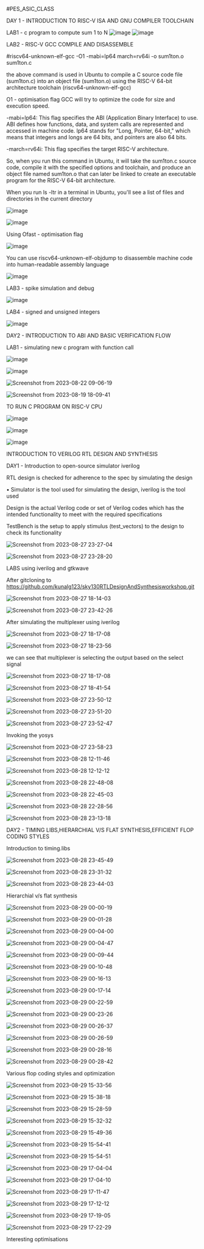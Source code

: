 #PES_ASIC_CLASS

DAY 1 - INTRODUCTION TO RISC-V ISA AND GNU COMPILER TOOLCHAIN

LAB1 - c program to compute sum 1 to N
![image](https://github.com/kushal2710/pes_asic_class/assets/115935208/5773fe42-28bb-4e42-9b0f-832bc90e8abc)
![image](https://github.com/kushal2710/pes_asic_class/assets/115935208/21260005-cdf4-4acd-84bc-00ee17a52a17)

LAB2 - RISC-V GCC COMPILE AND DISASSEMBLE

#riscv64-unknown-elf-gcc -O1  -mabi=lp64  march=rv64i  -o sum1ton.o  sum1ton.c 

the above command is used in Ubuntu to compile a C source code file (sum1ton.c) into an object file (sum1ton.o) using the RISC-V 64-bit architecture toolchain (riscv64-unknown-elf-gcc)

O1 - optimisation flag GCC will try to optimize the code for size and execution speed.

-mabi=lp64: This flag specifies the ABI (Application Binary Interface) to use. ABI defines how functions, data, and system calls are represented and accessed in machine code. lp64 stands for "Long, Pointer, 64-bit," which means that integers and longs are 64 bits, and pointers are also 64 bits.

-march=rv64i: This flag specifies the target RISC-V architecture. 

So, when you run this command in Ubuntu, it will take the sum1ton.c source code, compile it with the specified options and toolchain, and produce an object file named sum1ton.o that can later be linked to create an executable program for the RISC-V 64-bit architecture.

When you run ls -ltr in a terminal in Ubuntu, you'll see a list of files and directories in the current directory

![image](https://github.com/kushal2710/pes_asic_class/assets/115935208/a34f4af7-5378-4cfe-a9eb-936eca0a661e)

![image](https://github.com/kushal2710/pes_asic_class/assets/115935208/6e2f4e6d-5334-48f1-ab25-8a4b153d4dd7)

Using Ofast - optimisation flag 

![image](https://github.com/kushal2710/pes_asic_class/assets/115935208/c2730444-1907-4b2a-914c-e7a278cd71cc)

You can use riscv64-unknown-elf-objdump to disassemble machine code into human-readable assembly language

![image](https://github.com/kushal2710/pes_asic_class/assets/115935208/50cd1940-0c7e-445f-a673-095294e7f036)

LAB3 - spike simulation and debug

![image](https://github.com/kushal2710/pes_asic_class/assets/115935208/95881567-bef9-4e00-a1df-ca9942e0251d)

LAB4 - signed and unsigned integers

![image](https://github.com/kushal2710/pes_asic_class/assets/115935208/ea752c52-caef-4b37-a03c-2759f910fc0f)

DAY2 - INTRODUCTION TO ABI AND BASIC VERIFICATION FLOW

LAB1 - simulating new c program with function call

![image](https://github.com/kushal2710/pes_asic_class/assets/115935208/d7410f44-5ecd-4f5b-93d8-68f9740c8e15)

![image](https://github.com/kushal2710/pes_asic_class/assets/115935208/34badac8-eaba-4d25-b870-5526175dc31e)

![Screenshot from 2023-08-22 09-06-19](https://github.com/kushal2710/pes_asic_class/assets/115935208/a217b637-e54d-4470-a6d7-d0002ba9e8e6)


![Screenshot from 2023-08-19 18-09-41](https://github.com/kushal2710/pes_asic_class/assets/115935208/b57724d5-8d0f-43ab-a1b4-22e5680cca24)

TO RUN C PROGRAM ON RISC-V CPU

![image](https://github.com/kushal2710/pes_asic_class/assets/115935208/3897a88c-52a2-4247-8a53-6d76b8360714)

![image](https://github.com/kushal2710/pes_asic_class/assets/115935208/578cd5ed-7ffe-48b4-a320-4e7d82f89970)

![image](https://github.com/kushal2710/pes_asic_class/assets/115935208/fa303720-2a16-438a-991b-2e5a0e42c0c1)

INTRODUCTION TO VERILOG RTL DESIGN AND SYNTHESIS

DAY1 - Introduction to open-source simulator iverilog

 RTL design is checked for adherence to the spec by simulating the design

• Simulator is the tool used for simulating the design, iverilog is the tool used 

  Design is the actual Verilog code or set of Verilog codes which has the intended functionality to meet with the required specifications

  TestBench is the setup to apply stimulus (test_vectors) to the design to check its functionality

  ![Screenshot from 2023-08-27 23-27-04](https://github.com/kushal2710/pes_asic_class/assets/115935208/691762b3-69e4-44e3-9ae3-78b6d759ec17)

  ![Screenshot from 2023-08-27 23-28-20](https://github.com/kushal2710/pes_asic_class/assets/115935208/f4d958c6-71ce-49de-9744-e1091210bf5f)

 LABS using iverilog and gtkwave 

 After gitcloning to https://github.com/kunalg123/sky130RTLDesignAndSynthesisworkshop.git

 ![Screenshot from 2023-08-27 18-14-03](https://github.com/kushal2710/pes_asic_class/assets/115935208/82ad467a-c40d-4643-819e-e55a68f5cc0c)

 ![Screenshot from 2023-08-27 23-42-26](https://github.com/kushal2710/pes_asic_class/assets/115935208/9785d898-103d-4801-a970-7a29df3ac2ef)

 After simulating the multiplexer using iverilog 

 ![Screenshot from 2023-08-27 18-17-08](https://github.com/kushal2710/pes_asic_class/assets/115935208/af25ea3b-f138-46d6-9985-0ac92bfe8cfd)

 ![Screenshot from 2023-08-27 18-23-56](https://github.com/kushal2710/pes_asic_class/assets/115935208/440527bc-7b46-4905-8200-8cff5e599246)

 we can see that multiplexer is selecting the output based on the select signal 

 ![Screenshot from 2023-08-27 18-17-08](https://github.com/kushal2710/pes_asic_class/assets/115935208/4fe340ca-6783-402e-b57e-bdc028e60eb2)

 ![Screenshot from 2023-08-27 18-41-54](https://github.com/kushal2710/pes_asic_class/assets/115935208/1f212761-117a-425d-8ed8-34270b8edfd3)

 ![Screenshot from 2023-08-27 23-50-12](https://github.com/kushal2710/pes_asic_class/assets/115935208/21856417-c99e-4ac5-9500-d657f936b785)

 ![Screenshot from 2023-08-27 23-51-20](https://github.com/kushal2710/pes_asic_class/assets/115935208/25799ab3-3571-4ecc-8ae7-82c2117e0490)

 ![Screenshot from 2023-08-27 23-52-47](https://github.com/kushal2710/pes_asic_class/assets/115935208/98dd8dd3-0c1d-4ad9-b63a-09d4f8d46fe5)

 Invoking the yosys

 ![Screenshot from 2023-08-27 23-58-23](https://github.com/kushal2710/pes_asic_class/assets/115935208/2088e3ec-d445-49d1-9e0f-a5a61f07a14d)

 ![Screenshot from 2023-08-28 12-11-46](https://github.com/kushal2710/pes_asic_class/assets/115935208/fdf6c8f7-2660-487d-909c-f926c05b4790)

 ![Screenshot from 2023-08-28 12-12-12](https://github.com/kushal2710/pes_asic_class/assets/115935208/32f03763-ab85-4538-b101-fdafc3728f52)

 ![Screenshot from 2023-08-28 22-48-08](https://github.com/kushal2710/pes_asic_class/assets/115935208/764c4055-5319-46ad-a160-c91a48bf19ec)

 ![Screenshot from 2023-08-28 22-45-03](https://github.com/kushal2710/pes_asic_class/assets/115935208/55ba2c03-fd21-4c09-928c-0441e066dd07)
 
 ![Screenshot from 2023-08-28 22-28-56](https://github.com/kushal2710/pes_asic_class/assets/115935208/a82f1432-cacf-487b-aafa-ab008652f075)

 ![Screenshot from 2023-08-28 23-13-18](https://github.com/kushal2710/pes_asic_class/assets/115935208/93886b7e-6e08-4bd1-a144-313d934d3606)

 DAY2 - TIMING LIBS,HIERARCHIAL V/S FLAT SYNTHESIS,EFFICIENT FLOP CODING STYLES

 Introduction to timing.libs
 
 ![Screenshot from 2023-08-28 23-45-49](https://github.com/kushal2710/pes_asic_class/assets/115935208/e4adcf16-06bd-4bd4-b9bd-6f060151bbb1)

 ![Screenshot from 2023-08-28 23-31-32](https://github.com/kushal2710/pes_asic_class/assets/115935208/13b7545f-a296-4f8d-b229-632b09d6e29c)

 ![Screenshot from 2023-08-28 23-44-03](https://github.com/kushal2710/pes_asic_class/assets/115935208/8c253dbc-ea7e-4613-8b0d-2c777c20bcb0)

 Hierarchial v/s flat synthesis

 ![Screenshot from 2023-08-29 00-00-19](https://github.com/kushal2710/pes_asic_class/assets/115935208/9d969171-c754-488b-a964-1e05df741e5e)

 ![Screenshot from 2023-08-29 00-01-28](https://github.com/kushal2710/pes_asic_class/assets/115935208/2c3e729c-770c-4279-9b4d-0f88bf0f9e0f)

 ![Screenshot from 2023-08-29 00-04-00](https://github.com/kushal2710/pes_asic_class/assets/115935208/2d40c6f7-8ac3-4c19-a740-de8e1d67ef69)

 ![Screenshot from 2023-08-29 00-04-47](https://github.com/kushal2710/pes_asic_class/assets/115935208/a32f3aa9-9a06-4fd8-a10f-ddb66863d4ad)

 ![Screenshot from 2023-08-29 00-09-44](https://github.com/kushal2710/pes_asic_class/assets/115935208/4c78af00-0afc-4690-8b06-9e965012cdf2)

 ![Screenshot from 2023-08-29 00-10-48](https://github.com/kushal2710/pes_asic_class/assets/115935208/7cf7a180-a7ee-4d28-9167-b3f9644bcd5d)

 ![Screenshot from 2023-08-29 00-16-13](https://github.com/kushal2710/pes_asic_class/assets/115935208/f256674c-a41e-4407-971d-83b7750cf223)

 ![Screenshot from 2023-08-29 00-17-14](https://github.com/kushal2710/pes_asic_class/assets/115935208/bca052c0-9b91-4038-80b7-2c9240ae25ed)

 ![Screenshot from 2023-08-29 00-22-59](https://github.com/kushal2710/pes_asic_class/assets/115935208/ca90ac8b-b00d-4623-b8ce-0bd661d37f3b)

 ![Screenshot from 2023-08-29 00-23-26](https://github.com/kushal2710/pes_asic_class/assets/115935208/cbbd41e2-a439-458e-b3e3-baec121cd299)

 ![Screenshot from 2023-08-29 00-26-37](https://github.com/kushal2710/pes_asic_class/assets/115935208/329db042-bc9d-44dd-bee9-4ab15ca132c1)

 ![Screenshot from 2023-08-29 00-26-59](https://github.com/kushal2710/pes_asic_class/assets/115935208/d6083a0a-3f49-4039-af16-1ba5876cccfa)

 ![Screenshot from 2023-08-29 00-28-16](https://github.com/kushal2710/pes_asic_class/assets/115935208/d3304955-c020-4af7-af3a-c9be8b4e7127)

 ![Screenshot from 2023-08-29 00-28-42](https://github.com/kushal2710/pes_asic_class/assets/115935208/46aed982-26ec-45b2-9730-81c82881301c)

 Various flop coding styles and optimization

 ![Screenshot from 2023-08-29 15-33-56](https://github.com/kushal2710/pes_asic_class/assets/115935208/3e2c4c5a-7199-4493-9a6c-94a38bbc530e)

 ![Screenshot from 2023-08-29 15-38-18](https://github.com/kushal2710/pes_asic_class/assets/115935208/7f5e7b78-f68e-4a45-8ba6-9484a428d42c)

 ![Screenshot from 2023-08-29 15-28-59](https://github.com/kushal2710/pes_asic_class/assets/115935208/176939bb-4df2-46ff-bc40-7d08f1b8427e)

 ![Screenshot from 2023-08-29 15-32-32](https://github.com/kushal2710/pes_asic_class/assets/115935208/b14a61e0-75c9-418f-99c7-e7af8f9b7228)

 ![Screenshot from 2023-08-29 15-49-36](https://github.com/kushal2710/pes_asic_class/assets/115935208/3b948a4c-4f94-4bd8-aaf6-b183bf6d6854)

 ![Screenshot from 2023-08-29 15-54-41](https://github.com/kushal2710/pes_asic_class/assets/115935208/96815590-3893-4c5e-8241-5505fcbab4b7)

 ![Screenshot from 2023-08-29 15-54-51](https://github.com/kushal2710/pes_asic_class/assets/115935208/807b4bc6-c3bb-413f-a1b6-ee300b39161a)

 ![Screenshot from 2023-08-29 17-04-04](https://github.com/kushal2710/pes_asic_class/assets/115935208/ecf723e7-d242-4c58-9cdc-50e8c1fbdb16)

 ![Screenshot from 2023-08-29 17-04-10](https://github.com/kushal2710/pes_asic_class/assets/115935208/6acbf113-1bab-473c-a41d-dbbad7ee2986)

 ![Screenshot from 2023-08-29 17-11-47](https://github.com/kushal2710/pes_asic_class/assets/115935208/710d049d-f5c0-4a5d-b021-d622e7b6d993)

 ![Screenshot from 2023-08-29 17-12-12](https://github.com/kushal2710/pes_asic_class/assets/115935208/8fc63076-82d4-4245-8c1e-15d37b7c8faf)

 ![Screenshot from 2023-08-29 17-19-05](https://github.com/kushal2710/pes_asic_class/assets/115935208/25909262-cc65-46ab-aabc-b3b504baf771)

 ![Screenshot from 2023-08-29 17-22-29](https://github.com/kushal2710/pes_asic_class/assets/115935208/248d1e34-6a0b-4b62-bb75-cbe1a7760abc)

 Interesting optimisations

 

